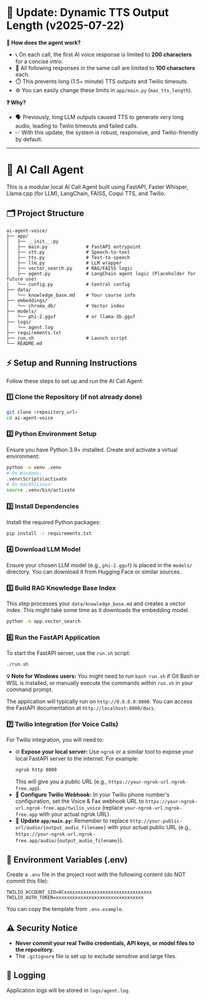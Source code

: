 # 🚀 Update: Dynamic TTS Output Length (v2025-07-22)

**🧠 How does the agent work?**
- 📞 On each call, the first AI voice response is limited to **200 characters** for a concise intro.
- 🔄 All following responses in the same call are limited to **100 characters** each.
- ⏱️ This prevents long (1.5+ minute) TTS outputs and Twilio timeouts.
- ⚙️ You can easily change these limits in `app/main.py` (`max_tts_length`).

**❓ Why?**
- 🗣️ Previously, long LLM outputs caused TTS to generate very long audio, leading to Twilio timeouts and failed calls.
- ✅ With this update, the system is robust, responsive, and Twilio-friendly by default.

---

# 🤖 AI Call Agent

This is a modular local AI Call Agent built using FastAPI, Faster Whisper, Llama.cpp (for LLM), LangChain, FAISS, Coqui TTS, and Twilio.

## 🗂️ Project Structure

```
ai-agent-voice/
├── app/
│   ├── __init__.py
│   ├── main.py              # FastAPI entrypoint
│   ├── stt.py               # Speech-to-text
│   ├── tts.py               # Text-to-speech
│   ├── llm.py               # LLM wrapper
│   ├── vector_search.py     # RAG/FAISS logic
│   ├── agent.py             # LangChain agent logic (Placeholder for future use)
│   └── config.py            # Central config
├── data/
│   └── knowledge_base.md    # Your course info
├── embeddings/
│   └── chroma_db/           # Vector index
├── models/
│   └── phi-2.gguf           # or llama-3b.gguf
├── logs/
│   └── agent.log
├── requirements.txt
├── run.sh                   # Launch script
└── README.md
```

## ⚡ Setup and Running Instructions

Follow these steps to set up and run the AI Call Agent:

### 1️⃣ Clone the Repository (if not already done)

```bash
git clone <repository_url>
cd ai-agent-voice
```

### 2️⃣ Python Environment Setup

Ensure you have Python 3.9+ installed. Create and activate a virtual environment:

```bash
python -m venv .venv
# On Windows:
.venv\Scripts\activate
# On macOS/Linux:
source .venv/bin/activate
```

### 3️⃣ Install Dependencies

Install the required Python packages:

```bash
pip install -r requirements.txt
```

### 4️⃣ Download LLM Model

Ensure your chosen LLM model (e.g., `phi-2.gguf`) is placed in the `models/` directory. You can download it from Hugging Face or similar sources.

### 5️⃣ Build RAG Knowledge Base Index

This step processes your `data/knowledge_base.md` and creates a vector index. This might take some time as it downloads the embedding model.

```bash
python -m app.vector_search
```

### 6️⃣ Run the FastAPI Application

To start the FastAPI server, use the `run.sh` script:

```bash
./run.sh
```

**💡 Note for Windows users:** You might need to run `bash run.sh` if Git Bash or WSL is installed, or manually execute the commands within `run.sh` in your command prompt.

The application will typically run on `http://0.0.0.0:8000`. You can access the FastAPI documentation at `http://localhost:8000/docs`.

### 7️⃣ Twilio Integration (for Voice Calls)

For Twilio integration, you will need to:

- 🌐 **Expose your local server:** Use `ngrok` or a similar tool to expose your local FastAPI server to the internet. For example:
    ```bash
    ngrok http 8000
    ```
    This will give you a public URL (e.g., `https://your-ngrok-url.ngrok-free.app`).
- 🔗 **Configure Twilio Webhook:** In your Twilio phone number's configuration, set the Voice & Fax webhook URL to `https://your-ngrok-url.ngrok-free.app/twilio_voice` (replace `your-ngrok-url.ngrok-free.app` with your actual ngrok URL).
- 📝 **Update `app/main.py`:** Remember to replace `http://your-public-url/audio/{output_audio_filename}` with your actual public URL (e.g., `https://your-ngrok-url.ngrok-free.app/audio/{output_audio_filename}`).

## 🔑 Environment Variables (.env)

Create a `.env` file in the project root with the following content (do NOT commit this file):

```
TWILIO_ACCOUNT_SID=ACxxxxxxxxxxxxxxxxxxxxxxxxxxxxxxxx
TWILIO_AUTH_TOKEN=xxxxxxxxxxxxxxxxxxxxxxxxxxxxxxxx
```

You can copy the template from `.env.example`.

## ⚠️ Security Notice
- **Never commit your real Twilio credentials, API keys, or model files to the repository.**
- The `.gitignore` file is set up to exclude sensitive and large files.

## 📝 Logging

Application logs will be stored in `logs/agent.log`.
